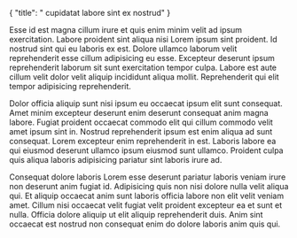 {
  "title": " cupidatat labore sint ex nostrud"
}

Esse id est magna cillum irure et quis enim minim velit ad ipsum exercitation. Labore proident sint aliqua nisi Lorem ipsum sint proident. Id nostrud sint qui eu laboris ex est. Dolore ullamco laborum velit reprehenderit esse cillum adipisicing eu esse. Excepteur deserunt ipsum reprehenderit laborum sit sunt exercitation tempor culpa. Labore est aute cillum velit dolor velit aliquip incididunt aliqua mollit. Reprehenderit qui elit tempor adipisicing reprehenderit.

Dolor officia aliquip sunt nisi ipsum eu occaecat ipsum elit sunt consequat. Amet minim excepteur deserunt enim deserunt consequat anim magna labore. Fugiat proident occaecat commodo elit qui cillum commodo velit amet ipsum sint in. Nostrud reprehenderit ipsum est enim aliqua ad sunt consequat. Lorem excepteur enim reprehenderit in est. Laboris labore ea qui eiusmod deserunt ullamco ipsum eiusmod sunt ullamco. Proident culpa quis aliqua laboris adipisicing pariatur sint laboris irure ad.

Consequat dolore laboris Lorem esse deserunt pariatur laboris veniam irure non deserunt anim fugiat id. Adipisicing quis non nisi dolore nulla velit aliqua qui. Et aliquip occaecat anim sunt laboris officia labore non elit velit veniam amet. Cillum nisi occaecat velit fugiat velit proident excepteur ea et sunt et nulla. Officia dolore aliquip ut elit aliquip reprehenderit duis. Anim sint occaecat est nostrud non consequat enim do dolore laboris anim quis qui.